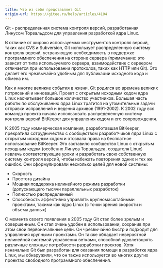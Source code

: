 ```yaml
---
title: Что из себя представляет Git
origin-url: https://gitee.ru/help/articles/4104
---
```


Git - распределенная система контроля версий, разработанная Линусом Торвальдсом для управления разработкой ядра Linux.

В отличие от широко используемых инструментов контроля версий, таких как CVS и Subversion, Git использует распределенную систему контроля версий, устраняющую необходимость в поддержке программного обеспечения на стороне сервера (примечание: это зависит от типа используемого сервера, взаимодействие с сервером отличается при использовании протоколов, таких как HTTP или Git). Это делает его чрезвычайно удобным для публикации исходного кода и обмена им.

Как и многие великие события в жизни, Git родился во времена великих потрясений и инноваций. Проект с открытым исходным кодом ядра Linux насчитывает большое количество участников. Большая часть работы по обслуживанию ядра Linux тратится на утомительные задачи отправки исправлений и ведения архивов (1991-2002). К 2002 году вся команда проекта начала использовать распределенную систему контроля версий BitKeeper для управления кодом и его сопровождения.

К 2005 году коммерческая компания, разработавшая BitKeeper, прекратила сотрудничество с сообществом разработчиков ядра Linux с открытым исходным кодом и отозвала права на бесплатное использование BitKeeper. Это заставило сообщество Linux с открытым исходным кодом (особенно Линуса Торвальдса, создателя Linux) извлечь соответствующие уроки и разработать свою собственную систему контроля версий, чтобы избежать повторения одних и тех же ошибок. Они сформулировали несколько целей для новой системы:

- Скорость
- Простота дизайна
- Мощная поддержка нелинейного режима разработки (допускающего тысячи параллельных разработок)
- Полностью распределенный
- Способность эффективно управлять крупномасштабными проектами, такими как ядро Linux (с точки зрения скорости и объема данных)

С момента своего появления в 2005 году Git стал более зрелым и совершенным. Он стал очень удобен в использовании, сохранив при этом свои первоначальные цели. Он чрезвычайно быстр и подходит для управления крупными проектами. Он также обладает невероятной нелинейной системой управления ветками, способной удовлетворять различные сложные потребности разработки проектов. Хотя изначально Git был разработан для оказания помощи в разработке ядра Linux, мы обнаружили, что он также используется во многих других проектах свободного программного обеспечения.
